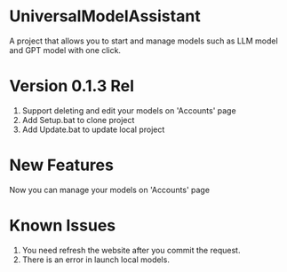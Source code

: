 # UniversalModelAssistant
A project that allows you to start and manage models such as LLM model and GPT model with one click.

# Version 0.1.3 Rel
1. Support deleting and edit your models on 'Accounts' page
2. Add Setup.bat to clone project
3. Add Update.bat to update local project

# New Features
Now you can manage your models on 'Accounts' page

# Known Issues
1. You need refresh the website after you commit the request.
2. There is an error in launch local models.